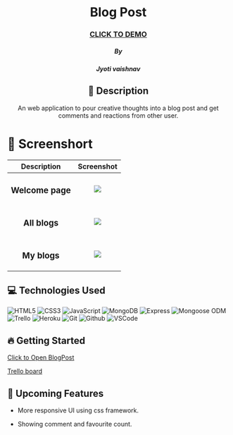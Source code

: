  <div id="description" align="center">

  # Blog Post

  ### [CLICK TO DEMO](https://blog-post-15-c6aa3ccb77d6.herokuapp.com/)
  ##### By
  ##### Jyoti vaishnav

  ## :pencil: Description

 An web application to pour creative thoughts into a blog post and get comments and reactions from other user.

  </div>

 # :camera_flash: Screenshort
| Description | Screenshot | 
  |:-----------:|:----------:| 
  | <h3> **Welcome page** </h3> | <img src="public/images/screenshot1.png"> |
  | <h3> **All blogs** </h3> | <img src="public/images/screenshot2.png"> |
  | <h3> **My blogs** </h3> | <img src="public/images/screenshot3.png"> |


 ## :computer: Technologies Used
 ![HTML5](https://img.shields.io/badge/-HTML5-05122A?style=flat&logo=html5)
![CSS3](https://img.shields.io/badge/-CSS-05122A?style=flat&logo=css3)
![JavaScript](https://img.shields.io/badge/-JavaScript-05122A?style=flat&logo=javascript)
 ![MongoDB](https://img.shields.io/badge/-MongoDB-05122A?style=flat&logo=mongodb)
  ![Express](https://img.shields.io/badge/-Express-05122A?style=flat&logo=express)
 ![Mongoose ODM](https://img.shields.io/badge/-Mongoose_ODM-05122A?style=flat&logo=mongodb)
 ![Trello](https://img.shields.io/badge/-Trello-05122A?style=flat&logo=trello)
  ![Heroku](https://img.shields.io/badge/-Heroku-05122A?style=flat&logo=heroku)
   ![Git](https://img.shields.io/badge/-Git-05122A?style=flat&logo=git)
  ![Github](https://img.shields.io/badge/-GitHub-05122A?style=flat&logo=github)
  ![VSCode](https://img.shields.io/badge/-VS_Code-05122A?style=flat&logo=visualstudio)



## :fire: Getting Started

[Click to Open BlogPost](https://blog-post-15-c6aa3ccb77d6.herokuapp.com/)

[Trello board](https://trello.com/b/rTziQgEy/project-2)

## :satellite: Upcoming Features

- More responsive UI using css framework.

-  Showing comment and favourite count.




